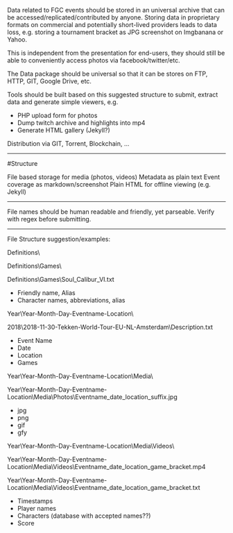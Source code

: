 Data related to FGC events should be stored in an universal archive that can be accessed/replicated/contributed by anyone. Storing data in proprietary formats on commercial and potentially short-lived providers leads to data loss, e.g. storing a tournament bracket as JPG screenshot on Imgbanana or Yahoo.

This is independent from the presentation for end-users, they should still be able to conveniently access photos via facebook/twitter/etc.

The Data package should be universal so that it can be stores on FTP, HTTP, GIT, Google Drive, etc.

Tools should be built based on this suggested structure to submit, extract data and generate simple viewers, e.g.
- PHP upload form for photos
- Dump twitch archive and highlights into mp4
- Generate HTML gallery (Jekyll?)

Distribution via GIT, Torrent, Blockchain, ...

---
#Structure

File based storage for media (photos, videos)
Metadata as plain text
Event coverage as markdown/screenshot
Plain HTML for offline viewing (e.g. Jekyll)

---
File names should be human readable and friendly, yet parseable. Verify with regex before submitting.

---

File Structure suggestion/examples:

Definitions\

Definitions\Games\

Definitions\Games\Soul_Calibur_VI.txt

- Friendly name, Alias
- Character names, abbreviations, alias

Year\Year-Month-Day-Eventname-Location\

2018\2018-11-30-Tekken-World-Tour-EU-NL-Amsterdam\Description.txt
- Event Name
- Date
- Location
- Games

Year\Year-Month-Day-Eventname-Location\Media\

Year\Year-Month-Day-Eventname-Location\Media\Photos\Eventname_date_location_suffix.jpg
- jpg
- png
- gif
- gfy

Year\Year-Month-Day-Eventname-Location\Media\Videos\

Year\Year-Month-Day-Eventname-Location\Media\Videos\Eventname_date_location_game_bracket.mp4

Year\Year-Month-Day-Eventname-Location\Media\Videos\Eventname_date_location_game_bracket.txt
- Timestamps
- Player names
- Characters (database with accepted names??)
- Score
